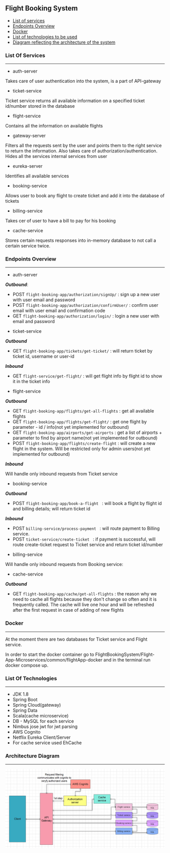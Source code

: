 Flight Booking System
---------------------

* [List of services](#list-of-services)
* [Endpoints Overview](#endpoints-overview)
* [Docker](#docker)
* [List of technologies to be used](#list-of-technologies)
* [Diagram reflecting the architecture of the system](#architecture-diagram)



### List Of Services

--------

- auth-server

Takes care of user authentication into the system, is a part of API-gateway
- ticket-service

Ticket service returns all available information on a specified ticket id/number stored in the database
- flight-service

Contains all the information on available flights
- gateway-server

Filters all the requests sent by the user and points them to the right service to return the information. Also takes care of authorization/authentication. Hides all the services internal services from user
- eureka-server

Identifies all available services
- booking-service

Allows user to book any flight to create ticket and add it into the database of tickets
- billing-service

Takes cer of user to have a bill to pay for his booking
- cache-service

Stores certain requests responses into in-memory database to not call a certain service twice.


### Endpoints Overview

--------

- auth-server

**_Outbound_**:

+ POST `flight-booking-app/authorization/signUp/` : sign up a new user with user email and password
+ POST `flight-booking-app/authorization/confirmUser/` : confirm user email with user email and confirmation code
+ GET `flight-booking-app/authorization/login/` : login a new user with email and password

- ticket-service

**_Outbound_**

+ GET `flight-booking-app/tickets/get-ticket/` : will return ticket by ticket id, username or user-id

**_Inbound_**

+ GET `flight-service/get-flight/` : will get flight info by flight id to show it in the ticket info

- flight-service

**_Outbound_**

+ GET `flight-booking-app/flights/get-all-flights` : get all available flights 
+ GET `flight-booking-app/flights/get-flight/` : get one flight by parameter - id / info(not yet implemented for outbound)
+ GET `flight-booking-app/airports/get-airports` : get a list of airports + parameter to find by airport name(not yet implemented for outbound)
+ POST `flight-booking-app/flights/create-flight` : will create a new flight in the system. Will be restricted only for admin users(not yet implemented for outbound)

**_Inbound_**

Will handle only inbound requests from Ticket service

- booking-service

**_Outbound_**

+ POST `flight-booking-app/book-a-flight ` : will book a flight by flight id and billing details; will return ticket id

**_Inbound_**

+ POST `billing-service/process-payment ` : will route payment to Billing service.
+ POST `ticket-service/create-ticket ` : if payment is successful, will route create-ticket request to Ticket service and return ticket id/number

- billing-service

Will handle only inbound requests from Booking service:

- cache-service

**_Outbound_**

+ GET `flight-booking-app/cache/get-all-flights` : the reason why we need to cache all flights because they don't change so often and it is frequently called.
  The cache will live one hour and will be refreshed after the first request in case of adding of new flights

### Docker

--------

At the moment there are two databases for Ticket service and Flight service.

In order to start the docker container go to FlightBookingSystem/Flight-App-Microservices/common/flightApp-docker and in the terminal run docker compose up.

### List Of Technologies

-------

+ JDK 1.8
+ Spring Boot
+ Spring Cloud(gateway)
+ Spring Data
+ Scala(cache microservice)
+ DB - MySQL for each service
+ Nimbus jose jwt for jwt parsing
+ AWS Cognito
+ Netflix Eureka Client/Server
+ For cache service used EhCache

### Architecture Diagram

------

![Microservices Architectural Model](docs/MicroservicesDiagram.png)